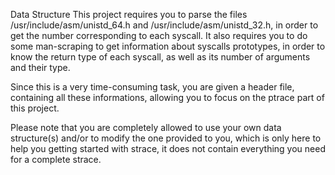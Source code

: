 Data Structure
This project requires you to parse the files /usr/include/asm/unistd_64.h and /usr/include/asm/unistd_32.h, in order to get the number corresponding to each syscall. It also requires you to do some man-scraping to get information about syscalls prototypes, in order to know the return type of each syscall, as well as its number of arguments and their type.

Since this is a very time-consuming task, you are given a header file, containing all these informations, allowing you to focus on the ptrace part of this project.

Please note that you are completely allowed to use your own data structure(s) and/or to modify the one provided to you, which is only here to help you getting started with strace, it does not contain everything you need for a complete strace.
